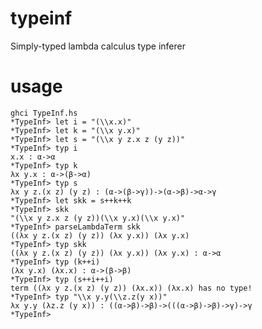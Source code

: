 typeinf
=======

Simply-typed lambda calculus type inferer

usage
=====

    ghci TypeInf.hs 
    *TypeInf> let i = "(\\x.x)"
    *TypeInf> let k = "(\\x y.x)"
    *TypeInf> let s = "(\\x y z.x z (y z))"
    *TypeInf> typ i
    x.x : α->α
    *TypeInf> typ k
    λx y.x : α->(β->α)
    *TypeInf> typ s
    λx y z.(x z) (y z) : (α->(β->γ))->(α->β)->α->γ
    *TypeInf> let skk = s++k++k
    *TypeInf> skk
    "(\\x y z.x z (y z))(\\x y.x)(\\x y.x)"
    *TypeInf> parseLambdaTerm skk
    ((λx y z.(x z) (y z)) (λx y.x)) (λx y.x)
    *TypeInf> typ skk
    ((λx y z.(x z) (y z)) (λx y.x)) (λx y.x) : α->α
    *TypeInf> typ (k++i)
    (λx y.x) (λx.x) : α->(β->β)
    *TypeInf> typ (s++i++i)
    term ((λx y z.(x z) (y z)) (λx.x)) (λx.x) has no type!
    *TypeInf> typ "\\x y.y(\\z.z(y x))"
    λx y.y (λz.z (y x)) : ((α->β)->β)->(((α->β)->β)->γ)->γ
    *TypeInf>

